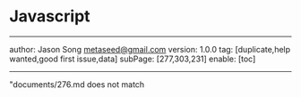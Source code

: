 # Javascript
---
author: Jason Song <metaseed@gmail.com>
version: 1.0.0
tag: [duplicate,help wanted,good first issue,data]
subPage: [277,303,231]
enable: [toc]

---
"documents/276.md does not match 
